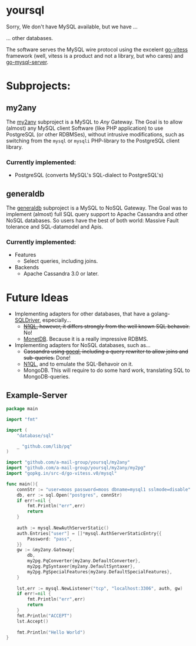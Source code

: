 # yoursql
Sorry, We don't have MySQL available, but we have ...

... other databases.

The software serves the MySQL wire protocol using the excelent [go-vitess](https://github.com/src-d/go-vitess/) framework (well, vitess is a product and not a library, but who cares) and [go-mysql-server](https://github.com/src-d/go-mysql-server).

# Subprojects:

## my2any

The [my2any](my2any) subproject is a MySQL to *Any* Gateway.
The Goal is to allow (almost) any MySQL client Software (like PHP application)
to use PostgreSQL (or other RDBMSes), without intrusive modifications, such as
switching from the `mysql` or `mysqli` PHP-library to the PostgreSQL client library.

### Currently implemented:

- PostgreSQL (converts MySQL's SQL-dialect to PostgreSQL's)

## generaldb

The [generaldb](generaldb) subproject is a MySQL to NoSQL Gateway.
The Goal was to implement (almost) full SQL query support to Apache Cassandra
and other NoSQL databases. So users have the best of both world: Massive Fault
tolerance and SQL-datamodel and Apis.

### Currently implemented:

- Features
	- Select queries, including joins.
- Backends
	- Apache Cassandra 3.0 or later.

# Future Ideas

- Implementing adapters for other databases, that have a golang-[SQLDriver](https://github.com/golang/go/wiki/SQLDrivers), especially...
	- ~~[N1QL](https://github.com/couchbase/go_n1ql), however, it differs strongly from the well known SQL behavoir.~~ No!
	- [MonetDB](https://github.com/fajran/go-monetdb). Because it is a really impressive RDBMS.
- Implementing adapters for NoSQL databases, such as...
	- ~~Cassandra using [gocql](https://github.com/gocql/gocql), including a query rewriter to allow joins and sub-queries.~~ Done!
	- [N1QL](https://github.com/couchbase/go_n1ql), and to emulate the SQL-Behavoir on it.
	- MongoDB. This will require to do some hard work, translating SQL to MongoDB-queries.

## Example-Server

```go
package main

import "fmt"

import (
	"database/sql"

	_ "github.com/lib/pq"
)

import "github.com/a-mail-group/yoursql/my2any"
import "github.com/a-mail-group/yoursql/my2any/my2pg"
import "gopkg.in/src-d/go-vitess.v0/mysql"

func main(){
	connStr := "user=moos password=moos dbname=mysql1 sslmode=disable"
	db, err := sql.Open("postgres", connStr)
	if err!=nil {
		fmt.Println("err",err)
		return
	}
	
	auth := mysql.NewAuthServerStatic()
	auth.Entries["user"] = []*mysql.AuthServerStaticEntry{{
		Password: "pass",
	}}
	gw := &my2any.Gateway{
		db,
		my2pg.PqConverter{my2any.DefaultConverter},
		my2pg.PgSyntaxer{my2any.DefaultSyntaxer},
		my2pg.PgSpecialFeatures{my2any.DefaultSpecialFeatures},
	}
	
	lst,err := mysql.NewListener("tcp", "localhost:3306", auth, gw)
	if err!=nil {
		fmt.Println("err",err)
		return
	}
	fmt.Println("ACCEPT")
	lst.Accept()
	
	fmt.Println("Hello World")
}
```
